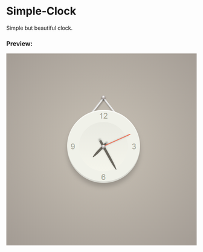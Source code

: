 # Simple-Clock
Simple but beautiful clock.

### Preview:
![预览Clock](https://github.com/GetWang/Simple-Clock/blob/master/img/clock.PNG)

